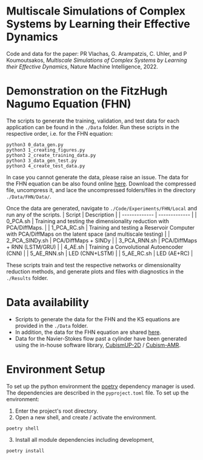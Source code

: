 # Multiscale Simulations of Complex Systems by Learning their Effective Dynamics

Code and data for the paper: PR Vlachas, G. Arampatzis, C. Uhler, and P Koumoutsakos, 
*Multiscale Simulations of Complex Systems by Learning their Effective Dynamics*, 
Nature Machine Intelligence, 2022.

# Demonstration on the FitzHugh Nagumo Equation (FHN)

The scripts to generate the training, validation, and test data for each application can be found in the `./Data` folder.
Run these scripts in the respective order, i.e. for the FHN equation:
```
python3 0_data_gen.py
python3 1_creating_figures.py
python3 2_create_training_data.py
python3 3_data_gen_test.py
python3 4_create_test_data.py
```
In case you cannot generate the data, please raise an issue.
The data for the FHN equation can be also found online [here](https://zenodo.org/record/7813903).
Download the compressed file, uncompress it, and lace the uncompressed folders/files in 
the directory `./Data/FHN/Data/`.

Once the data are generated, navigate to `./Code/Experiments/FHN/Local` and run 
any of the scripts.
| Script  | Description |
| ------------- | ------------- |
| 0_PCA.sh  | Training and testing the dimensionality reduction with PCA/DiffMaps.  |
| 1_PCA_RC.sh  | Training and testing a Reservoir Computer with PCA/DiffMaps on the latent space (and multiscale testing)   |
| 2_PCA_SINDy.sh  | PCA/DiffMaps + SINDy   |
| 3_PCA_RNN.sh  | PCA/DiffMaps + RNN (LSTM/GRU)   |
| 4_AE.sh  | Training a Convolutional Autoencoder (CNN)   |
| 5_AE_RNN.sh  | LED (CNN+LSTM)   |
| 5_AE_RC.sh  | LED (AE+RC)   |

These scripts train and test the respective networks or dimensionality 
reduction methods, and generate plots and files with diagnostics in the `./Results` folder.

# Data availability

* Scripts to generate the data for the FHN and the KS equations are provided in the `./Data` folder.
* In addition, the data for the FHN equation are shared [here](https://zenodo.org/record/7813903).
* Data for the Navier-Stokes flow past a cylinder have been generated using the in-house software library, [CubismUP-2D](https://github.com/novatig/CubismUP_2D) / [Cubism-AMR](https://arxiv.org/abs/2206.07345).


# Environment Setup

To set up the python environment the [poetry](https://python-poetry.org) dependency 
manager is used.
The dependencies are described in the `pyproject.toml` file.
To set up the environment:
1. Enter the project's root directory.
2. Open a new shell, and create / activate the environment.
```commandline
poetry shell
```
3. Install all module dependencies including development,
```commandline
poetry install
```




